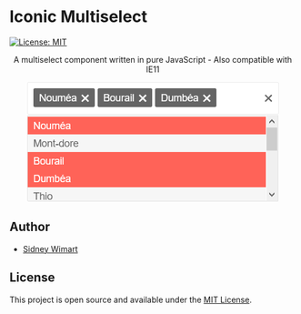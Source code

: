 # Iconic Multiselect

[![License: MIT](https://img.shields.io/badge/License-MIT-blue.svg)](https://opensource.org/licenses/MIT) 

<p align="center">A multiselect component written in pure JavaScript - Also compatible with IE11</p>

<p align="center">
  <img src="./assets/iconic-multiselect.png">
</p>

## Author

- [Sidney Wimart](https://github.com/sidneywm)

## License

This project is open source and available under the [MIT License](LICENSE).